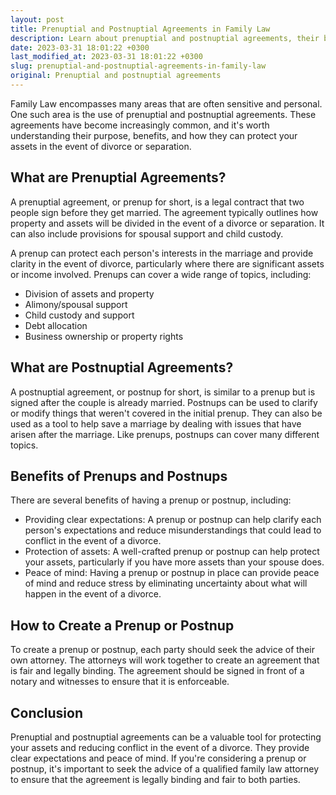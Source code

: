 ```yaml
---
layout: post
title: Prenuptial and Postnuptial Agreements in Family Law
description: Learn about prenuptial and postnuptial agreements, their benefits, and how they can protect your assets in the event of divorce or separation.
date: 2023-03-31 18:01:22 +0300
last_modified_at: 2023-03-31 18:01:22 +0300
slug: prenuptial-and-postnuptial-agreements-in-family-law
original: Prenuptial and postnuptial agreements
---
```

Family Law encompasses many areas that are often sensitive and personal. One such area is the use of prenuptial and postnuptial agreements. These agreements have become increasingly common, and it's worth understanding their purpose, benefits, and how they can protect your assets in the event of divorce or separation.

## What are Prenuptial Agreements?

A prenuptial agreement, or prenup for short, is a legal contract that two people sign before they get married. The agreement typically outlines how property and assets will be divided in the event of a divorce or separation. It can also include provisions for spousal support and child custody.

A prenup can protect each person's interests in the marriage and provide clarity in the event of divorce, particularly where there are significant assets or income involved. Prenups can cover a wide range of topics, including:

- Division of assets and property
- Alimony/spousal support
- Child custody and support
- Debt allocation
- Business ownership or property rights

## What are Postnuptial Agreements?

A postnuptial agreement, or postnup for short, is similar to a prenup but is signed after the couple is already married. Postnups can be used to clarify or modify things that weren't covered in the initial prenup. They can also be used as a tool to help save a marriage by dealing with issues that have arisen after the marriage. Like prenups, postnups can cover many different topics.

## Benefits of Prenups and Postnups

There are several benefits of having a prenup or postnup, including:

- Providing clear expectations: A prenup or postnup can help clarify each person's expectations and reduce misunderstandings that could lead to conflict in the event of a divorce.
- Protection of assets: A well-crafted prenup or postnup can help protect your assets, particularly if you have more assets than your spouse does.
- Peace of mind: Having a prenup or postnup in place can provide peace of mind and reduce stress by eliminating uncertainty about what will happen in the event of a divorce.

## How to Create a Prenup or Postnup

To create a prenup or postnup, each party should seek the advice of their own attorney. The attorneys will work together to create an agreement that is fair and legally binding. The agreement should be signed in front of a notary and witnesses to ensure that it is enforceable.

## Conclusion

Prenuptial and postnuptial agreements can be a valuable tool for protecting your assets and reducing conflict in the event of a divorce. They provide clear expectations and peace of mind. If you're considering a prenup or postnup, it's important to seek the advice of a qualified family law attorney to ensure that the agreement is legally binding and fair to both parties.